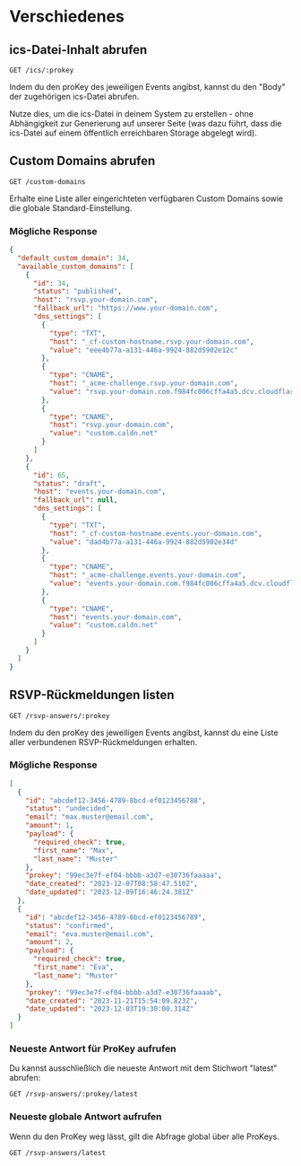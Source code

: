 # Verschiedenes

## ics-Datei-Inhalt abrufen

```
GET /ics/:prokey
```

Indem du den proKey des jeweiligen Events angibst, kannst du den "Body" der zugehörigen ics-Datei abrufen.

Nutze dies, um die ics-Datei in deinem System zu erstellen - ohne Abhängigkeit zur Generierung auf unserer Seite (was dazu führt, dass die ics-Datei auf einem öffentlich erreichbaren Storage abgelegt wird).

## Custom Domains abrufen

```
GET /custom-domains
```

Erhalte eine Liste aller eingerichteten verfügbaren Custom Domains sowie die globale Standard-Einstellung.

### Mögliche Response

```json
{
  "default_custom_domain": 34,
  "available_custom_domains": [
    {
      "id": 34,
      "status": "published",
      "host": "rsvp.your-domain.com",
      "fallback_url": "https://www.your-domain.com",
      "dns_settings": [
        {
          "type": "TXT",
          "host": "_cf-custom-hostname.rsvp.your-domain.com",
          "value": "eee4b77a-a131-446a-9924-882d5902e12c"
        },
        {
          "type": "CNAME",
          "host": "_acme-challenge.rsvp.your-domain.com",
          "value": "rsvp.your-domain.com.f984fc006cffa4a5.dcv.cloudflare.com"
        },
        {
          "type": "CNAME",
          "host": "rsvp.your-domain.com",
          "value": "custom.caldn.net"
        }
      ]
    },
    {
      "id": 65,
      "status": "draft",
      "host": "events.your-domain.com",
      "fallback_url": null,
      "dns_settings": [
        {
          "type": "TXT",
          "host": "_cf-custom-hostname.events.your-domain.com",
          "value": "dad4b77a-a131-446a-9924-882d5902e34d"
        },
        {
          "type": "CNAME",
          "host": "_acme-challenge.events.your-domain.com",
          "value": "events.your-domain.com.f984fc006cffa4a5.dcv.cloudflare.com"
        },
        {
          "type": "CNAME",
          "host": "events.your-domain.com",
          "value": "custom.caldn.net"
        }
      ]
    }
  ]
}
```

## RSVP-Rückmeldungen listen

```
GET /rsvp-answers/:prokey
```

Indem du den proKey des jeweiligen Events angibst, kannst du eine Liste aller verbundenen RSVP-Rückmeldungen erhalten.

### Mögliche Response

```json
[
  {
    "id": "abcdef12-3456-4789-8bcd-ef0123456788",
    "status": "undecided",
    "email": "max.muster@email.com",
    "amount": 1,
    "payload": {
      "required_check": true,
      "first_name": "Max",
      "last_name": "Muster"
    },
    "prokey": "99ec3e7f-ef04-bbbb-a3d7-e30736faaaaa",
    "date_created": "2023-12-07T08:58:47.510Z",
    "date_updated": "2023-12-09T16:46:24.381Z"
  },
  {
    "id": "abcdef12-3456-4789-8bcd-ef0123456789",
    "status": "confirmed",
    "email": "eva.muster@email.com",
    "amount": 2,
    "payload": {
      "required_check": true,
      "first_name": "Eva",
      "last_name": "Muster"
    },
    "prokey": "99ec3e7f-ef04-bbbb-a3d7-e30736faaaab",
    "date_created": "2023-11-21T15:54:09.823Z",
    "date_updated": "2023-12-03T19:30:00.314Z"
  }
]
```

### Neueste Antwort für ProKey aufrufen

Du kannst ausschließlich die neueste Antwort mit dem Stichwort "latest" abrufen:

```
GET /rsvp-answers/:prokey/latest
```

### Neueste globale Antwort aufrufen

Wenn du den ProKey weg lässt, gilt die Abfrage global über alle ProKeys.

```
GET /rsvp-answers/latest
```

